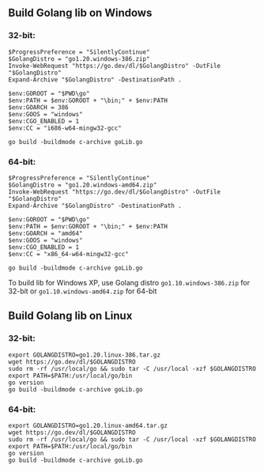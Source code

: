 ## Build Golang lib on Windows

### 32-bit:

    $ProgressPreference = "SilentlyContinue"
    $GolangDistro = "go1.20.windows-386.zip"
    Invoke-WebRequest "https://go.dev/dl/$GolangDistro" -OutFile "$GolangDistro"
    Expand-Archive "$GolangDistro" -DestinationPath .

    $env:GOROOT = "$PWD\go"
    $env:PATH = $env:GOROOT + "\bin;" + $env:PATH
    $env:GOARCH = 386
    $env:GOOS = "windows"
    $env:CGO_ENABLED = 1
    $env:CC = "i686-w64-mingw32-gcc"

    go build -buildmode c-archive goLib.go

### 64-bit:

    $ProgressPreference = "SilentlyContinue"
    $GolangDistro = "go1.20.windows-amd64.zip"
    Invoke-WebRequest "https://go.dev/dl/$GolangDistro" -OutFile "$GolangDistro"
    Expand-Archive "$GolangDistro" -DestinationPath .

    $env:GOROOT = "$PWD\go"
    $env:PATH = $env:GOROOT + "\bin;" + $env:PATH
    $env:GOARCH = "amd64"
    $env:GOOS = "windows"
    $env:CGO_ENABLED = 1
    $env:CC = "x86_64-w64-mingw32-gcc"

    go build -buildmode c-archive goLib.go


To build lib for Windows XP, use Golang distro `go1.10.windows-386.zip` for 32-bit or `go1.10.windows-amd64.zip` for 64-bit

## Build Golang lib on Linux

### 32-bit:

    export GOLANGDISTRO=go1.20.linux-386.tar.gz
    wget https://go.dev/dl/$GOLANGDISTRO
    sudo rm -rf /usr/local/go && sudo tar -C /usr/local -xzf $GOLANGDISTRO
    export PATH=$PATH:/usr/local/go/bin
    go version
    go build -buildmode c-archive goLib.go

### 64-bit:

    export GOLANGDISTRO=go1.20.linux-amd64.tar.gz
    wget https://go.dev/dl/$GOLANGDISTRO
    sudo rm -rf /usr/local/go && sudo tar -C /usr/local -xzf $GOLANGDISTRO
    export PATH=$PATH:/usr/local/go/bin
    go version
    go build -buildmode c-archive goLib.go

